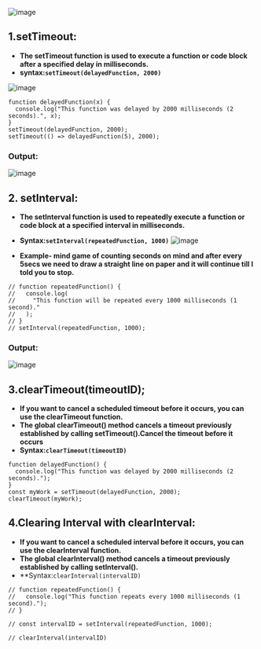 ![image](https://github.com/user-attachments/assets/fafde96e-f866-4451-98b7-53a932bb0d2d)

## 1.setTimeout:
- **The setTimeout function is used to execute a function or code block after a specified delay in milliseconds.**
- **syntax:`setTimeout(delayedFunction, 2000)`**

![image](https://github.com/user-attachments/assets/cef19315-cec8-4d3f-bd51-88461cacd7f2)

```
function delayedFunction(x) {
  console.log("This function was delayed by 2000 milliseconds (2 seconds).", x);
}
setTimeout(delayedFunction, 2000);
setTimeout(() => delayedFunction(5), 2000);
```
### Output:
![image](https://github.com/user-attachments/assets/a8077eb4-3de1-4ab5-85fe-2f562129ad05)

## 2. setInterval:
- **The setInterval function is used to repeatedly execute a function or code block at a specified interval in milliseconds.**
- **Syntax:`setInterval(repeatedFunction, 1000)`**
![image](https://github.com/user-attachments/assets/debc246f-cc56-4ed9-880a-a034ec56659d)

- **Example- mind game of counting seconds on mind and after every 5secs we need to draw a straight line on paper and it will continue till I told you to stop.**
```
// function repeatedFunction() {
//   console.log(
//     "This function will be repeated every 1000 milliseconds (1 second)."
//   );
// }
// setInterval(repeatedFunction, 1000);
```
### Output:
![image](https://github.com/user-attachments/assets/d734547d-e115-44af-acdf-bd62b01b212b)
## 3.clearTimeout(timeoutID);
- **If you want to cancel a scheduled timeout before it occurs, you can use the clearTimeout function.**
- **The global clearTimeout() method cancels a timeout previously established by calling setTimeout().Cancel the timeout before it occurs**
- **Syntax:`clearTimeout(timeoutID)`**
```
function delayedFunction() {
  console.log("This function was delayed by 2000 milliseconds (2 seconds).");
}
const myWork = setTimeout(delayedFunction, 2000);
clearTimeout(myWork);
```
## 4.Clearing Interval with clearInterval:
- **If you want to cancel a scheduled interval before it occurs, you can use the clearInterval function.**
- **The global clearInterval() method cancels a timeout previously established by calling setInterval().**
- **Syntax:`clearInterval(intervalID)`
```
// function repeatedFunction() {
//   console.log("This function repeats every 1000 milliseconds (1 second).");
// }

// const intervalID = setInterval(repeatedFunction, 1000);

// clearInterval(intervalID)
```
